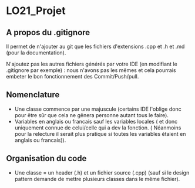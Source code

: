 # LO21_Projet

## A propos du .gitignore 

Il permet de n'ajouter au git que les fichiers d'extensions .cpp et .h et .md (pour la documentation).

N'ajoutez pas les autres fichiers générés par votre IDE (en modifiant le .gitignore par exemple) : nous n'avons pas les mêmes et cela pourrais embeter le bon fonctionnement des Commit/Push/pull.

## Nomenclature

- Une classe commence par une majuscule (certains IDE l'oblige donc pour être sûr que cela ne gênera personne autant tous le faire).
- Variables en anglais ou francais sauf les variables locales ( et donc uniquement connue de celui/celle qui a dev la fonction. ( Néanmoins pour la relecture il serait plus pratique si toutes les variables étaient en anglais ou francais)).

## Organisation du code

- Une classe = un header (.h) et un fichier source (.cpp) (sauf si le design pattern demande de mettre plusieurs classes dans le même fichier).




 
